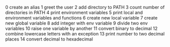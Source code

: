 0 create an alias
1 greet the user
2 add directory to PATH
3 count number of directories in PATH
4 print environment variables
5 print local and environment variables and functions
6 create new local variable
7 create new global variable
8 add integer with env variable
9 divide two env variables
10 raise one variable by another
11 convert binary to decimal
12 combine lowercase letters with an exception
13 print number to two decimal places
14 convert decimal to hexadecimal